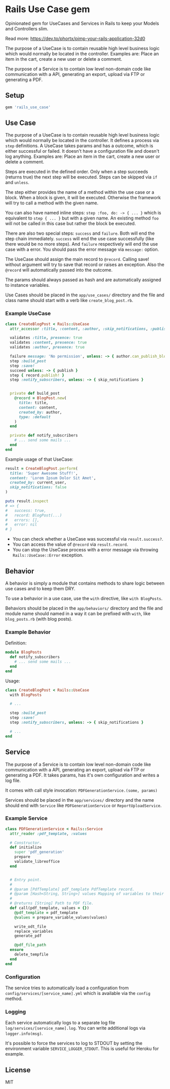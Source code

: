 # Rails Use Case gem

Opinionated gem for UseCases and Services in Rails to keep your Models and Controllers slim.

Read more: https://dev.to/phortx/pimp-your-rails-application-32d0

The purpose of a UseCase is to contain reusable high level business logic which would normally be
located in the controller. Examples are: Place an item in the cart, create a new user or delete a comment.

The purpose of a Service is to contain low level non-domain code like communication with a API,
generating an export, upload via FTP or generating a PDF.


## Setup

```ruby
gem 'rails_use_case'
```


## Use Case

The purpose of a UseCase is to contain reusable high level business logic which would normally be
located in the controller. It defines a process via `step` definitions. A UseCase takes params
and has a outcome, which is either successful or failed. It doesn't have a configuration file and doesn't
log anything. Examples are: Place an item in the cart, create a new user or delete a comment.

Steps are executed in the defined order. Only when a step succeeds (returns true) the next step will
be executed. Steps can be skipped via `if` and `unless`.

The step either provides the name of a method within the use case or a block.
When a block is given, it will be executed. Otherwise the framework will try to
call a method with the given name.

You can also have named inline steps: `step :foo, do: -> { ... }` which is
equivalent to `step { ... }` but with a given name. An existing method `foo`
will not be called in this case but rather the block be executed.

There are also two special steps: `success` and `failure`. Both will end the
step chain immediately. `success` will end the use case successfully (like there
would be no more steps). And `failure` respectively will end the use case with a
error. You should pass the error message via `message:` option.

The UseCase should assign the main record to `@record`. Calling save! without argument will try to
save that record or raises an exception. Also the `@record` will automatically passed into the outcome.

The params should always passed as hash and are automatically assigned to instance variables.

Use Cases should be placed in the `app/use_cases/` directory and the file and class name should start with a verb like `create_blog_post.rb`.


### Example UseCase

```ruby
class CreateBlogPost < Rails::UseCase
  attr_accessor :title, :content, :author, :skip_notifications, :publish

  validates :title, presence: true
  validates :content, presence: true
  validates :author, presence: true

  failure message: 'No permission', unless: -> { author.can_publish_blog_posts? }
  step :build_post
  step :save!
  succeed unless: -> { publish }
  step { record.publish! }
  step :notify_subscribers, unless: -> { skip_notifications }


  private def build_post
    @record = BlogPost.new(
      title: title,
      content: content,
      created_by: author,
      type: :default
    )
  end

  private def notify_subscribers
    # ... send some mails ...
  end
end
```

Example usage of that UseCase:

```ruby
result = CreateBlogPost.perform(
  title: 'Super Awesome Stuff!',
  content: 'Lorem Ipsum Dolor Sit Amet',
  created_by: current_user,
  skip_notifications: false
)

puts result.inspect
# => {
#   success: true,
#   record: BlogPost(...)
#   errors: [],
#   error: nil
# }
```

- You can check whether a UseCase was successful via `result.success?`.
- You can access the value of `@record` via `result.record`.
- You can stop the UseCase process with a error message via throwing `Rails::UseCase::Error` exception.



## Behavior

A behavior is simply a module that contains methods to share logic between use cases and to keep them DRY.

To use a behavior in a use case, use the `with` directive, like `with BlogPosts`.

Behaviors should be placed in the `app/behaviors/` directory and the file and module name should named in a way it can be prefixed with `with`, like `blog_posts.rb` (with blog posts).


### Example Behavior

Definition:

```ruby
module BlogPosts
  def notify_subscribers
    # ... send some mails ...
  end
end
```

Usage:

```ruby
class CreateBlogPost < Rails::UseCase
  with BlogPosts

  # ...

  step :build_post
  step :save!
  step :notify_subscribers, unless: -> { skip_notifications }

  # ...
end
```



## Service

The purpose of a Service is to contain low level non-domain code like communication with a API,
generating an export, upload via FTP or generating a PDF. It takes params, has it's own configuration and writes a log file.

It comes with call style invocation: `PDFGenerationService.(some, params)`

Services should be placed in the `app/services/` directory and the name should end with `Service` like `PDFGenerationService` or `ReportUploadService`.


### Example Service

```ruby
class PDFGenerationService < Rails::Service
  attr_reader :pdf_template, :values

  # Constructor.
  def initialize
    super 'pdf_generation'
    prepare
    validate_libreoffice
  end


  # Entry point.
  #
  # @param [PdfTemplate] pdf_template PdfTemplate record.
  # @param [Hash<String, String>] values Mapping of variables to their values.
  #
  # @returns [String] Path to PDF file.
  def call(pdf_template, values = {})
    @pdf_template = pdf_template
    @values = prepare_variable_values(values)

    write_odt_file
    replace_variables
    generate_pdf

    @pdf_file_path
  ensure
    delete_tempfile
  end
end
```

### Configuration

The service tries to automatically load a configuration from `config/services/[service_name].yml`
which is available via the `config` method.


### Logging

Each service automatically logs to a separate log file `log/services/[service_name].log`. You can write additional logs via `logger.info(msg)`.

It's possible to force the services to log to STDOUT by setting the environment variable `SERVICE_LOGGER_STDOUT`. This is useful for Heroku for example.


## License

MIT
